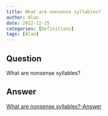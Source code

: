 ```yaml
---
title: What are nonsense syllables?
author: Alan
date: 2022-12-25
categories: [Definitions]
tags: [Alan]
---
```


## Question

What are nonsense syllables?



## Answer

[What are nonsense syllables?-Answer](/music-history/posts/What-are-nonsense-syllables-answer/)